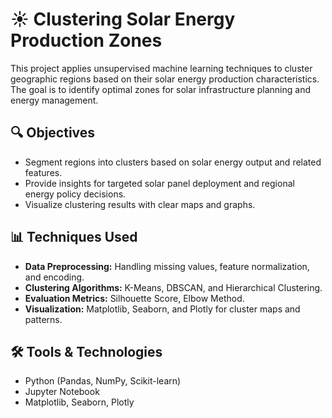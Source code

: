 # ☀️ Clustering Solar Energy Production Zones

This project applies unsupervised machine learning techniques to cluster geographic regions based on their solar energy production characteristics. The goal is to identify optimal zones for solar infrastructure planning and energy management.

## 🔍 Objectives
- Segment regions into clusters based on solar energy output and related features.
- Provide insights for targeted solar panel deployment and regional energy policy decisions.
- Visualize clustering results with clear maps and graphs.

## 📊 Techniques Used
- **Data Preprocessing:** Handling missing values, feature normalization, and encoding.
- **Clustering Algorithms:** K-Means, DBSCAN, and Hierarchical Clustering.
- **Evaluation Metrics:** Silhouette Score, Elbow Method.
- **Visualization:** Matplotlib, Seaborn, and Plotly for cluster maps and patterns.

## 🛠️ Tools & Technologies
- Python (Pandas, NumPy, Scikit-learn)
- Jupyter Notebook
- Matplotlib, Seaborn, Plotly
  


